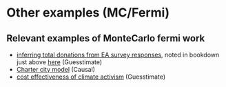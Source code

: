 # Other examples (MC/Fermi)



## Relevant examples of MonteCarlo fermi work



* [inferring total donations from EA survey responses](https://www.getguesstimate.com/models/18973), noted in bookdown just above [here](https://rethinkpriorities.github.io/ea\_data\_public/eas\_donations.html#career-etg) (Guesstimate)
* [Charter city model](https://my.causal.app/models/69948/edit) (Causal)
* [cost effectiveness of climate activism](https://www.getguesstimate.com/models/19160) (Guesstimate)



